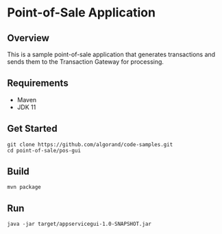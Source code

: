 # Point-of-Sale Application 

## Overview 
This is a sample point-of-sale application that generates transactions and sends them to the Transaction Gateway for processing.

## Requirements
* Maven
* JDK 11

## Get Started
```
git clone https://github.com/algorand/code-samples.git
cd point-of-sale/pos-gui 
```

## Build 
```
mvn package
```

## Run 
```
java -jar target/appservicegui-1.0-SNAPSHOT.jar
```
